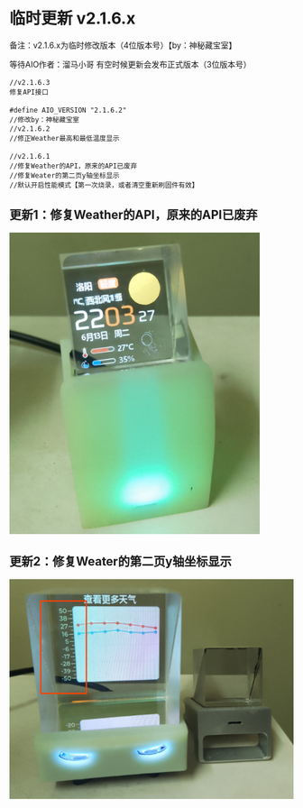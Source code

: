# 临时更新 v2.1.6.x

备注：v2.1.6.x为临时修改版本（4位版本号）【by：神秘藏宝室】

等待AIO作者：溜马小哥 有空时候更新会发布正式版本（3位版本号）

```
//v2.1.6.3
修复API接口

#define AIO_VERSION "2.1.6.2"
//修改by：神秘藏宝室
//v2.1.6.2
//修正Weather最高和最低温度显示

//v2.1.6.1
//修复Weather的API，原来的API已废弃
//修复Weater的第二页y轴坐标显示
//默认开启性能模式【第一次烧录，或者清空重新刷固件有效】
```



## 更新1：修复Weather的API，原来的API已废弃

![image-20230613220752512](media/image-20230613220752512.png)

## 更新2：修复Weater的第二页y轴坐标显示

![image-20230613220830046](media/image-20230613220830046.png)